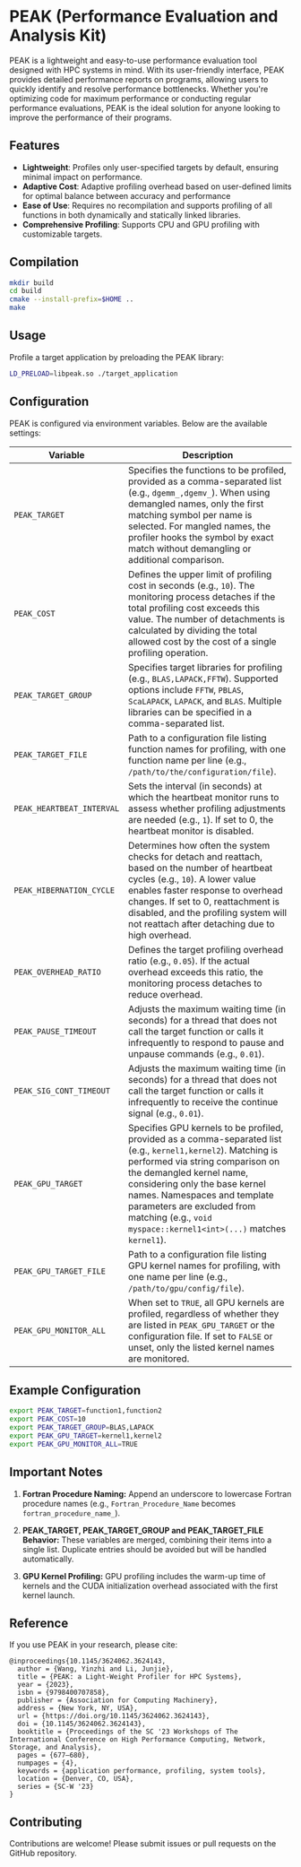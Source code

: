 # PEAK (Performance Evaluation and Analysis Kit)

PEAK is a lightweight and easy-to-use performance evaluation tool designed with HPC systems in mind. With its user-friendly interface, PEAK provides detailed performance reports on programs, allowing users to quickly identify and resolve performance bottlenecks. Whether you're optimizing code for maximum performance or conducting regular performance evaluations, PEAK is the ideal solution for anyone looking to improve the performance of their programs. 

## Features
- **Lightweight**: Profiles only user-specified targets by default, ensuring minimal impact on performance.
- **Adaptive Cost**: Adaptive profiling overhead based on user-defined limits for optimal balance between accuracy and performance
- **Ease of Use**: Requires no recompilation and supports profiling of all functions in both dynamically and statically linked libraries.
- **Comprehensive Profiling**: Supports CPU and GPU profiling with customizable targets.

## Compilation

```bash
mkdir build
cd build
cmake --install-prefix=$HOME ..
make
``` 

## Usage
Profile a target application by preloading the PEAK library:
```bash
LD_PRELOAD=libpeak.so ./target_application
``` 

## Configuration
PEAK is configured via environment variables. Below are the available settings:

| Variable | Description |
| --- | --- |
| `PEAK_TARGET` | Specifies the functions to be profiled, provided as a comma-separated list (e.g., `dgemm_,dgemv_`). When using demangled names, only the first matching symbol per name is selected. For mangled names, the profiler hooks the symbol by exact match without demangling or additional comparison. |
| `PEAK_COST` | Defines the upper limit of profiling cost in seconds (e.g., `10`). The monitoring process detaches if the total profiling cost exceeds this value. The number of detachments is calculated by dividing the total allowed cost by the cost of a single profiling operation. |
| `PEAK_TARGET_GROUP` | Specifies target libraries for profiling (e.g., `BLAS,LAPACK,FFTW`). Supported options include `FFTW`, `PBLAS`, `ScaLAPACK`, `LAPACK`, and `BLAS`. Multiple libraries can be specified in a comma-separated list. |
| `PEAK_TARGET_FILE` | Path to a configuration file listing function names for profiling, with one function name per line (e.g., `/path/to/the/configuration/file`). |
| `PEAK_HEARTBEAT_INTERVAL` | Sets the interval (in seconds) at which the heartbeat monitor runs to assess whether profiling adjustments are needed (e.g., `1`). If set to 0, the heartbeat monitor is disabled. |
| `PEAK_HIBERNATION_CYCLE` | Determines how often the system checks for detach and reattach, based on the number of heartbeat cycles (e.g., `10`). A lower value enables faster response to overhead changes. If set to 0, reattachment is disabled, and the profiling system will not reattach after detaching due to high overhead. |
| `PEAK_OVERHEAD_RATIO` | Defines the target profiling overhead ratio (e.g., `0.05`). If the actual overhead exceeds this ratio, the monitoring process detaches to reduce overhead. |
| `PEAK_PAUSE_TIMEOUT` | Adjusts the maximum waiting time (in seconds) for a thread that does not call the target function or calls it infrequently to respond to pause and unpause commands (e.g., `0.01`). |
| `PEAK_SIG_CONT_TIMEOUT` | Adjusts the maximum waiting time (in seconds) for a thread that does not call the target function or calls it infrequently to receive the continue signal (e.g., `0.01`). |
| `PEAK_GPU_TARGET` | Specifies GPU kernels to be profiled, provided as a comma-separated list (e.g., `kernel1,kernel2`). Matching is performed via string comparison on the demangled kernel name, considering only the base kernel names. Namespaces and template parameters are excluded from matching (e.g., `void myspace::kernel1<int>(...)` matches `kernel1`). |
| `PEAK_GPU_TARGET_FILE` | Path to a configuration file listing GPU kernel names for profiling, with one name per line (e.g., `/path/to/gpu/config/file`). |
| `PEAK_GPU_MONITOR_ALL` | When set to `TRUE`, all GPU kernels are profiled, regardless of whether they are listed in `PEAK_GPU_TARGET` or the configuration file. If set to `FALSE` or unset, only the listed kernel names are monitored. |

## Example Configuration

```bash
export PEAK_TARGET=function1,function2
export PEAK_COST=10
export PEAK_TARGET_GROUP=BLAS,LAPACK
export PEAK_GPU_TARGET=kernel1,kernel2
export PEAK_GPU_MONITOR_ALL=TRUE
```

## Important Notes

1. **Fortran Procedure Naming:**
Append an underscore to lowercase Fortran procedure names (e.g., `Fortran_Procedure_Name` becomes `fortran_procedure_name_`).

2. **PEAK_TARGET, PEAK_TARGET_GROUP and PEAK_TARGET_FILE Behavior:**
These variables are merged, combining their items into a single list. Duplicate entries should be avoided but will be handled automatically.

3. **GPU Kernel Profiling:**
GPU profiling includes the warm-up time of kernels and the CUDA initialization overhead associated with the first kernel launch.

## Reference
If you use PEAK in your research, please cite:

```
@inproceedings{10.1145/3624062.3624143,
  author = {Wang, Yinzhi and Li, Junjie},
  title = {PEAK: a Light-Weight Profiler for HPC Systems},
  year = {2023},
  isbn = {9798400707858},
  publisher = {Association for Computing Machinery},
  address = {New York, NY, USA},
  url = {https://doi.org/10.1145/3624062.3624143},
  doi = {10.1145/3624062.3624143},
  booktitle = {Proceedings of the SC '23 Workshops of The International Conference on High Performance Computing, Network, Storage, and Analysis},
  pages = {677–680},
  numpages = {4},
  keywords = {application performance, profiling, system tools},
  location = {Denver, CO, USA},
  series = {SC-W '23}
}
```

## Contributing
Contributions are welcome! Please submit issues or pull requests on the GitHub repository.
